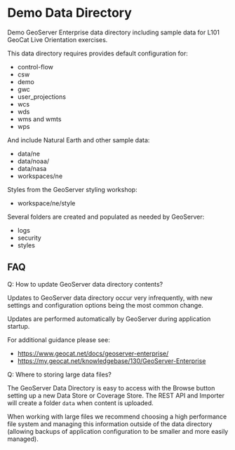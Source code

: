 Demo Data Directory
======================

Demo GeoServer Enterprise data directory including sample data for L101 GeoCat Live Orientation exercises.

This data directory requires provides default configuration for:

* control-flow
* csw
* demo
* gwc
* user_projections
* wcs
* wds
* wms and wmts
* wps

And include Natural Earth and other sample data:

* data/ne
* data/noaa/
* data/nasa
* workspaces/ne

Styles from the GeoServer styling workshop:

* workspace/ne/style

Several folders are created and populated as needed by GeoServer:

* logs
* security
* styles

FAQ
---

Q: How to update GeoServer data directory contents?

Updates to GeoServer data directory occur very infrequently, with new settings and configuration options being the most common change.

Updates are performed automatically by GeoServer during application startup.

For additional guidance please see:

* https://www.geocat.net/docs/geoserver-enterprise/
* https://my.geocat.net/knowledgebase/130/GeoServer-Enterprise

Q: Where to storing large data files?

The GeoServer Data Directory is easy to access with the Browse button setting up a new Data Store or Coverage Store.
The REST API and Importer will create a folder `data` when content is uploaded.

When working with large files we recommend choosing a high performance file system and managing this information
outside of the data directory (allowing backups of application configuration to be smaller and more easily managed).
